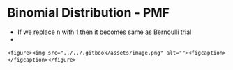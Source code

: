 # Binomial Distribution - PMF

* If we replace n with 1 then it becomes same as Bernoulli trial
*

    <figure><img src="../../.gitbook/assets/image.png" alt=""><figcaption></figcaption></figure>
